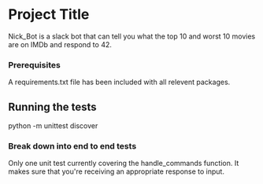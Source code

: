 # Project Title

Nick_Bot is a slack bot that can tell you what the top 10 and worst 10 movies are on IMDb and respond to 42.

### Prerequisites

A requirements.txt file has been included with all relevent packages.

## Running the tests

python -m unittest discover 

### Break down into end to end tests

Only one unit test currently covering the handle_commands function.
It makes sure that you're receiving an appropriate response to input.


